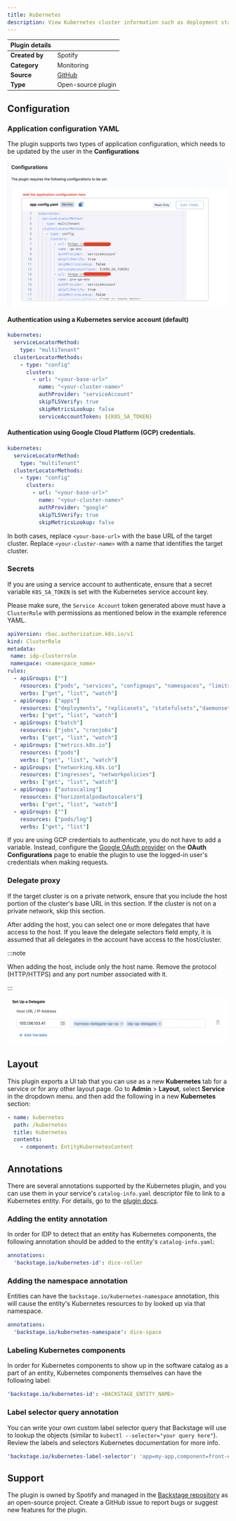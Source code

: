 ```yaml
---
title: Kubernetes
description: View Kubernetes cluster information such as deployment status and pod health.
---
```


| Plugin details |                                                                                 |
| -------------- | ------------------------------------------------------------------------------- |
| **Created by** | Spotify                                                                         |
| **Category**   | Monitoring                                                                      |
| **Source**     | [GitHub](https://github.com/backstage/backstage/tree/master/plugins/kubernetes) |
| **Type**       | Open-source plugin                                                              |

## Configuration

### Application configuration YAML

The plugin supports two types of application configuration, which needs to be updated by the user in the **Configurations**

![](./static/app-config-k8s.png)

#### Authentication using a Kubernetes service account (default)

```yaml
kubernetes:
  serviceLocatorMethod:
    type: "multiTenant"
  clusterLocatorMethods:
    - type: "config"
      clusters:
        - url: "<your-base-url>"
          name: "<your-cluster-name>"
          authProvider: "serviceAccount"
          skipTLSVerify: true
          skipMetricsLookup: false
          serviceAccountToken: ${K8S_SA_TOKEN}
```

#### Authentication using Google Cloud Platform (GCP) credentials.

```yaml
kubernetes:
  serviceLocatorMethod:
    type: "multiTenant"
  clusterLocatorMethods:
    - type: "config"
      clusters:
        - url: "<your-base-url>"
          name: "<your-cluster-name>"
          authProvider: "google"
          skipTLSVerify: true
          skipMetricsLookup: false
```

In both cases, replace `<your-base-url>` with the base URL of the target cluster. Replace `<your-cluster-name>` with a name that identifies the target cluster.

### Secrets

If you are using a service account to authenticate, ensure that a secret variable `K8S_SA_TOKEN` is set with the Kubernetes service account key.

Please make sure, the `Service Account` token generated above must have a `ClusterRole` with permissions as mentioned below in the example reference YAML.

```YAML
apiVersion: rbac.authorization.k8s.io/v1
kind: ClusterRole
metadata:
 name: idp-clusterrole
 namespace: <namespace_name>
rules:
  - apiGroups: [""]
    resources: ["pods", "services", "configmaps", "namespaces", "limitranges"]
    verbs: ["get", "list", "watch"]
  - apiGroups: ["apps"]
    resources: ["deployments", "replicasets", "statefulsets","daemonsets"]
    verbs: ["get", "list", "watch"]
  - apiGroups: ["batch"]
    resources: ["jobs", "cronjobs"]
    verbs: ["get", "list", "watch"]
  - apiGroups: ["metrics.k8s.io"]
    resources: ["pods"]
    verbs: ["get", "list", "watch"]
  - apiGroups: ["networking.k8s.io"]
    resources: ["ingresses", "networkpolicies"]
    verbs: ["get", "list", "watch"]
  - apiGroups: ["autoscaling"]
    resources: ["horizontalpodautoscalers"]
    verbs: ["get", "list", "watch"]
  - apiGroups: [""]
    resources: ["pods/log"]
    verbs: ["get", "list"]
```

If you are using GCP credentials to authenticate, you do not have to add a variable. Instead, configure the [Google OAuth provider](../oauth-support-for-plugins.md) on the **OAuth Configurations** page to enable the plugin to use the logged-in user's credentials when making requests.

### Delegate proxy

If the target cluster is on a private network, ensure that you include the host portion of the cluster's base URL in this section. If the cluster is not on a private network, skip this section.

After adding the host, you can select one or more delegates that have access to the host. If you leave the delegate selectors field empty, it is assumed that all delegates in the account have access to the host/cluster.

:::note

When adding the host, include only the host name. Remove the protocol (HTTP/HTTPS) and any port number associated with it.

:::

![](./static/plugin-delegate-proxy.png)

## Layout

This plugin exports a UI tab that you can use as a new **Kubernetes** tab for a service or for any other layout page. Go to **Admin** > **Layout**, select **Service** in the dropdown menu. and then add the following in a new **Kubernetes** section:

```yaml
- name: kubernetes
  path: /kubernetes
  title: Kubernetes
  contents:
    - component: EntityKubernetesContent
```

## Annotations

There are several annotations supported by the Kubernetes plugin, and you can use them in your service's `catalog-info.yaml` descriptor file to link to a Kubernetes entity. For details, go to the [plugin docs](https://backstage.io/docs/features/kubernetes/configuration#surfacing-your-kubernetes-components-as-part-of-an-entity).

### Adding the entity annotation

In order for IDP to detect that an entity has Kubernetes components, the following annotation should be added to the entity's `catalog-info.yaml`:

```YAML
annotations:
  'backstage.io/kubernetes-id': dice-roller
```
### Adding the namespace annotation
Entities can have the `backstage.io/kubernetes-namespace` annotation, this will cause the entity's Kubernetes resources to by looked up via that namespace.

```YAML
annotations:
  'backstage.io/kubernetes-namespace': dice-space
```

### Labeling Kubernetes components
In order for Kubernetes components to show up in the software catalog as a part of an entity, Kubernetes components themselves can have the following label:

```YAML
'backstage.io/kubernetes-id': <BACKSTAGE_ENTITY_NAME>
```

### Label selector query annotation
You can write your own custom label selector query that Backstage will use to lookup the objects (similar to `kubectl --selector="your query here"`). Review the labels and selectors Kubernetes documentation for more info.

```YAML
'backstage.io/kubernetes-label-selector': 'app=my-app,component=front-end'
```

## Support

The plugin is owned by Spotify and managed in the [Backstage repository](https://github.com/backstage/backstage/tree/master/plugins/kubernetes) as an open-source project. Create a GitHub issue to report bugs or suggest new features for the plugin.
